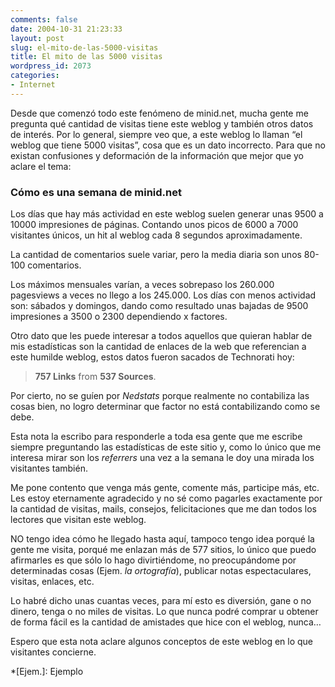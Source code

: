 ```yaml
---
comments: false
date: 2004-10-31 21:23:33
layout: post
slug: el-mito-de-las-5000-visitas
title: El mito de las 5000 visitas
wordpress_id: 2073
categories:
- Internet
---
```


Desde que comenzó todo este fenómeno de minid.net, mucha gente me pregunta qué cantidad de visitas tiene este weblog y también otros datos de interés. Por lo general, siempre veo que, a este weblog lo llaman “el weblog que tiene 5000 visitas”, cosa que es un dato incorrecto. Para que no existan confusiones y deformación de la información que mejor que yo aclare el tema:





### Cómo es una semana de minid.net





Los días que hay más actividad en este weblog suelen generar unas 9500 a 10000 impresiones de páginas. Contando unos picos de 6000 a 7000 visitantes únicos, un hit al weblog cada 8 segundos aproximadamente.





La cantidad de comentarios suele variar, pero la media diaria son unos 80-100 comentarios.





Los máximos mensuales varían, a veces sobrepaso los 260.000 pagesviews a veces no llego a los 245.000. Los días con menos actividad son: sábados y domingos, dando como resultado unas bajadas de 9500 impresiones a 3500 o 2300 dependiendo x factores.





Otro dato que les puede interesar a todos aquellos que quieran hablar de mis estadísticas son la cantidad de enlaces de la web que referencian a este humilde weblog, estos datos fueron sacados de Technorati hoy:





> **757 Links** from **537 Sources**.





Por cierto, no se guíen por _Nedstats_ porque realmente no contabiliza las cosas bien, no logro determinar que factor no está contabilizando como se debe.





Esta nota la escribo para responderle a toda esa gente que me escribe siempre preguntando las estadísticas de este sitio y,  como lo único que me interesa mirar son los _referrers_ una vez a la semana le doy una mirada los visitantes también.





Me pone contento que venga más gente, comente más, participe más, etc. Les estoy eternamente agradecido y no sé como pagarles exactamente por la cantidad de visitas, mails, consejos, felicitaciones que me dan todos los lectores que visitan este weblog.





NO tengo idea cómo he llegado hasta aquí, tampoco tengo idea porqué la gente me visita, porqué me enlazan más de 577 sitios, lo único que puedo afirmarles es que sólo lo hago divirtiéndome, no preocupándome por determinadas cosas (Ejem. _la ortografía_), publicar notas espectaculares, visitas, enlaces, etc.





Lo habré dicho unas cuantas veces, para mí esto es diversión, gane o no dinero, tenga o no miles de visitas. Lo que nunca podré comprar u obtener de forma fácil es la cantidad de amistades que hice con el weblog, nunca…





Espero que esta nota aclare algunos conceptos de este weblog en lo que visitantes concierne.




 
  *[Ejem.]: Ejemplo
